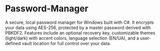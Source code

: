 # Password-Manager
A secure, local password manager for Windows built with C#. It encrypts your data using AES-256, protected by a master password derived with PBKDF2. Features include an optional recovery key, customizable themes (light/dark) with accent colors, language selection (EN/UA), and a user-defined vault location for full control over your data.
